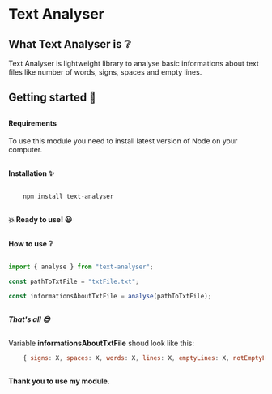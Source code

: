 # Text Analyser

## What Text Analyser is :grey_question:

Text Analyser is lightweight library to analyse basic informations about text files like number of words, signs, spaces and empty lines.

## Getting started :rocket:

##

#### Requirements

To use this module you need to install latest version of Node on your computer.

##

#### Installation :sparkles:

##

```javascript
    npm install text-analyser
```

##

#### :boom: Ready to use! :smiley:

##

#### How to use :grey_question:

##

```javascript
import { analyse } from "text-analyser";

const pathToTxtFile = "txtFile.txt";

const informationsAboutTxtFile = analyse(pathToTxtFile);
```

##

##### That's all :sunglasses:

##

Variable **informationsAboutTxtFile** shoud look like this:

```javascript
    { signs: X, spaces: X, words: X, lines: X, emptyLines: X, notEmptyLines: X }
```

##

#### Thank you to use my module.
